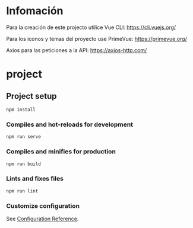 # Infomación

Para la creación de este projecto utilice Vue CLI:  https://cli.vuejs.org/

Para los íconos y temas del proyecto use PrimeVue: https://primevue.org/

Axios para las peticiones a la API: https://axios-http.com/



# project

## Project setup
```
npm install
```

### Compiles and hot-reloads for development
```
npm run serve
```

### Compiles and minifies for production
```
npm run build
```

### Lints and fixes files
```
npm run lint
```

### Customize configuration
See [Configuration Reference](https://cli.vuejs.org/config/).
